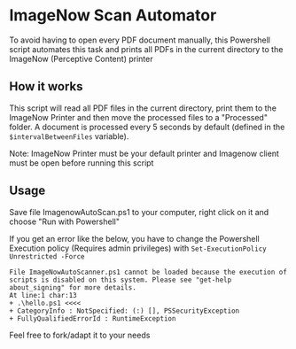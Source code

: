 # ImageNow Scan Automator
To avoid having to open every PDF document manually, this Powershell script automates this task and prints all PDFs in the current directory to the ImageNow (Perceptive Content) printer

## How it works
This script will read all PDF files in the current directory, print them to the ImageNow Printer and then move the processed files to a "Processed" folder. A document is processed every 5 seconds by default (defined in the ``$intervalBetweenFiles`` variable).

Note: ImageNow Printer must be your default printer and Imagenow client must be open before running this script

## Usage
Save file ImagenowAutoScan.ps1 to your computer, right click on it and choose "Run with Powershell"

If you get an error like the below, you have to change the Powershell Execution policy (Requires admin privileges) with ``Set-ExecutionPolicy Unrestricted -Force ``

```
File ImageNowAutoScanner.ps1 cannot be loaded because the execution of scripts is disabled on this system. Please see "get-help about_signing" for more details.
At line:1 char:13
+ .\hello.ps1 <<<<
+ CategoryInfo : NotSpecified: (:) [], PSSecurityException
+ FullyQualifiedErrorId : RuntimeException
```

Feel free to fork/adapt it to your needs
